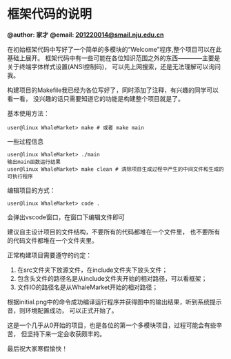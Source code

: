 # 框架代码的说明



**@author: 家才**
**@email: 201220014@smail.nju.edu.cn**



在初始框架代码中写好了一个简单的多模块的“Welcome”程序,整个项目可以在此基础上展开。
框架代码中有一些可能在各位知识范围之外的东西————主要是关于终端字体样式设置(ANSI控制码)，
可以先上网搜索，还是无法理解可以询问我。

构建项目的Makefile我已经为各位写好了，同时添加了注释，有兴趣的同学可以看一看，
没兴趣的话只需要知道它的功能是构建整个项目就是了。

基本使用方法：

```shell
user@linux WhaleMarket> make # 或者 make main
```

一些过程信息

```shell
user@linux WhaleMarket> ./main
输出main函数运行结果
user@linux WhaleMarket> make clean # 清除项目生成过程中产生的中间文件和生成的可执行程序
```

编辑项目的方式：

```shell
user@linux WhaleMarket> code .
```

会弹出vscode窗口，在窗口下编辑文件即可

建议自主设计项目的文件结构，不要所有的代码都堆在一个文件里，
也不要所有的代码文件都堆在一个文件夹里。

正常构建项目需要遵守的约定：
1. 在src文件夹下放源文件，在include文件夹下放头文件；
2. 包含头文件的路径名是从include文件夹开始的相对路径，可以看框架；
3. 文件IO的路径名是从WhaleMarket开始的相对路径；

根据initial.png中的命令成功编译运行程序并获得图中的输出结果，听到系统提示音，则环境配置成功，
可以正式开始了。

这是一个几乎从0开始的项目，也是各位的第一个多模块项目，过程可能会有些辛苦，
但坚持下来一定会收获颇丰的。

最后祝大家寒假愉快！

